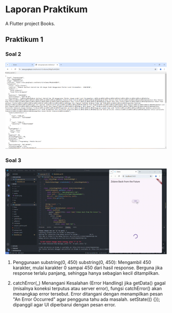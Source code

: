 # Laporan Praktikum

A Flutter project Books.

## Praktikum 1
### Soal 2
![Capture soal 2](assets/books1.png)

### Soal 3
![Capture soal 3](assets/books2.gif)

1. Penggunaan substring(0, 450)
substring(0, 450): Mengambil 450 karakter, mulai karakter 0 sampai 450 dari hasil response.
Berguna jika response terlalu panjang, sehingga hanya sebagian kecil ditampilkan.

2. catchError(_)
Menangani Kesalahan (Error Handling) jika getData() gagal (misalnya koneksi terputus atau server error), fungsi catchError() akan menangkap error tersebut.
Error ditangani dengan menampilkan pesan "An Error Occurred" agar pengguna tahu ada masalah. 
setState(() {}); dipanggil agar UI diperbarui dengan pesan error.